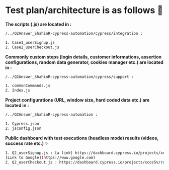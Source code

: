 # Test plan/architecture is as follows :rocket: 
**The scripts (.js) are located in :** 

```bash
/../Q2Answer_ShahinR-cypress-automation/cypress/integration :

1. Case1_userSignup.js
2. Case2_userCheckout.js
```
**Commonly custom steps (login details, customer informations, assertion configurations, random data generator, cookies manager etc.) are located in :**

```bash
/../Q2Answer_ShahinR-cypress-automation/cypress/support :

1. commonCommands.js
2. Index.js
```
**Project configurations (URL, window size, hard coded data etc.) are located in :**

```bash
/../Q2Answer_ShahinR-cypress-automation :

1. Cypress.json
2. jsconfig.json
```
**Public dashboard with test executions (headless mode) results (videos, success rate etc.)** :sparkles: 

```bash
1. Q2_userSignup.js : [a link] https://dashboard.cypress.io/projects/xcos5v/runs/1/specs/fb71f829-2122-43d9-92d4-def11e3552ab/video
[Link to Google](https://www.google.com)
2. Q2_userCheckout.js : https://dashboard.cypress.io/projects/xcos5v/runs/2/specs/1f059a28-b045-42eb-b10e-f02cb496ed1f/video
```
